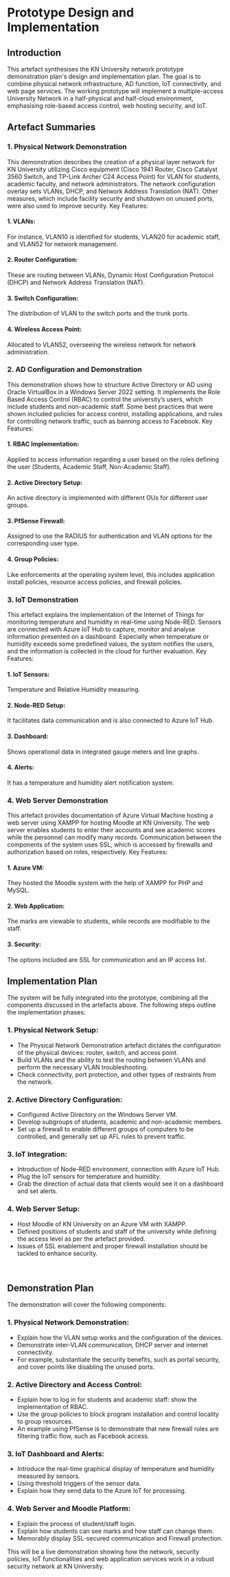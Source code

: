 # Prototype Design and Implementation

## Introduction
This artefact synthesises the KN University network prototype demonstration plan's design and implementation plan. The goal is to combine physical network infrastructure, AD function, IoT connectivity, and web page services. The working prototype will implement a multiple-access University Network in a half-physical and half-cloud environment, emphasising role-based access control, web hosting security, and IoT.

## Artefact Summaries

### 1.	Physical Network Demonstration
This demonstration describes the creation of a physical layer network for KN University utilizing Cisco equipment (Cisco 1941 Router, Cisco Catalyst 3560 Switch, and TP-Link Archer C24 Access Point) for VLAN for students, academic faculty, and network administrators. The network configuration overlay sets VLANs, DHCP, and Network Address Translation (NAT). Other measures, which include facility security and shutdown on unused ports, were also used to improve security.
Key Features:
#### 1.	VLANs: 
For instance, VLAN10 is identified for students, VLAN20 for academic staff, and VLAN52 for network management.
#### 2.	Router Configuration: 
These are routing between VLANs, Dynamic Host Configuration Protocol (DHCP) and Network Address Translation (NAT).
#### 3.	Switch Configuration: 
The distribution of VLAN to the switch ports and the trunk ports.
#### 4.	Wireless Access Point: 
Allocated to VLAN52, overseeing the wireless network for network administration.




### 2.	AD Configuration and Demonstration
This demonstration shows how to structure Active Directory or AD using Oracle VirtualBox in a Windows Server 2022 setting. It implements the Role Based Access Control (RBAC) to control the university’s users, which include students and non-academic staff. Some best practices that were shown included policies for access control, installing applications, and rules for controlling network traffic, such as banning access to Facebook.
Key Features:
#### 1.	RBAC Implementation: 
Applied to access information regarding a user based on the roles defining the user (Students, Academic Staff, Non-Academic Staff).
#### 2.	Active Directory Setup: 
An active directory is implemented with different OUs for different user groups.
#### 3.	PfSense Firewall: 
Assigned to use the RADIUS for authentication and VLAN options for the corresponding user type.
#### 4.	Group Policies: 
Like enforcements at the operating system level, this includes application install policies, resource access policies, and firewall policies.
 
### 3.	IoT Demonstration
This artefact explains the implementation of the Internet of Things for monitoring temperature and humidity in real-time using Node-RED. Sensors are connected with Azure IoT Hub to capture, monitor and analyse information presented on a dashboard. Especially when temperature or humidity exceeds some predefined values, the system notifies the users, and the information is collected in the cloud for further evaluation.
Key Features:
#### 1.	IoT Sensors: 
Temperature and Relative Humidity measuring.
#### 2.	Node-RED Setup: 
It facilitates data communication and is also connected to Azure IoT Hub.
#### 3.	Dashboard: 
Shows operational data in integrated gauge meters and line graphs.
#### 4.	Alerts: 
It has a temperature and humidity alert notification system.

### 4.	Web Server Demonstration
This artefact provides documentation of Azure Virtual Machine hosting a web server using XAMPP for hosting Moodle at KN University. The web server enables students to enter their accounts and see academic scores while the personnel can modify many records. Communication between the components of the system uses SSL, which is accessed by firewalls and authorization based on roles, respectively.
Key Features:
#### 1.	Azure VM: 
They hosted the Moodle system with the help of XAMPP for PHP and MySQL.
#### 2.	Web Application: 
The marks are viewable to students, while records are modifiable to the staff.
#### 3.	Security: 
The options included are SSL for communication and an IP access list.

## Implementation Plan
The system will be fully integrated into the prototype, combining all the components discussed in the artefacts above. The following steps outline the implementation phases:

### 1.	Physical Network Setup:
-	The Physical Network Demonstration artefact dictates the configuration of the physical devices: router, switch, and access point.
-	Build VLANs and the ability to test the routing between VLANs and perform the necessary VLAN troubleshooting.
-	Check connectivity, port protection, and other types of restraints from the network.

### 2.	Active Directory Configuration:
-	Configured Active Directory on the Windows Server VM.
-	Develop subgroups of students, academic and non-academic members.
-	Set up a firewall to enable different groups of computers to be controlled, and generally set up AFL rules to prevent traffic.

### 3.	IoT Integration:
-	Introduction of Node-RED environment, connection with Azure IoT Hub.
-	Plug the IoT sensors for temperature and humidity.
-	Grab the direction of actual data that clients would see it on a dashboard and set alerts.

### 4.	Web Server Setup:
-	Host Moodle of KN University on an Azure VM with XAMPP.
-	Defined positions of students and staff of the university while defining the access level as per the artefact provided.
-	Issues of SSL enablement and proper firewall installation should be tackled to enhance security.

 
## Demonstration Plan
The demonstration will cover the following components:

### 1.	Physical Network Demonstration:
-	Explain how the VLAN setup works and the configuration of the devices.
-	Demonstrate inter-VLAN communication, DHCP server and internet connectivity.
-	For example, substantiate the security benefits, such as portal security, and cover points like disabling the unused ports.

### 2.	Active Directory and Access Control:
-	Explain how to log in for students and academic staff: show the implementation of RBAC.
-	Use the group policies to block program installation and control locality to group resources.
-	An example using PfSense is to demonstrate that new firewall rules are filtering traffic flow, such as Facebook access.

### 3.	IoT Dashboard and Alerts:
-	Introduce the real-time graphical display of temperature and humidity measured by sensors.
-	Using threshold triggers of the sensor data.
-	Explain how they send data to the Azure IoT for processing.

### 4.	Web Server and Moodle Platform:
-	Explain the process of student/staff login.
-	Explain how students can see marks and how staff can change them.
-	Memorably display SSL-secured communication and Firewall protection.

This will be a live demonstration showing how the network, security policies, IoT functionalities and web application services work in a robust security network at KN University.


